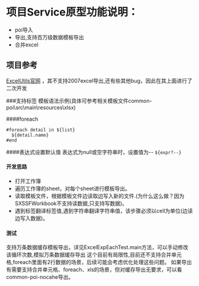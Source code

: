 # 项目Service原型功能说明：
  * poi导入
  * 导出,支持百万级数据模板导出
  * 合并excel

## 项目参考
  [ExcelUtils官网](http://excelutils.sourceforge.net/) ，其不支持2007excel导出,还有些其他bug，因此在其上面进行了二次开发
  
###支持标签
模板语法示例(具体可参考相关模板文件common-poi\src\main\resources\xlsx)

####foreach
```
#foreach detail in ${list} 
  ${detail.name}
#end
```
####表达式设置默认值
表达式为null或空字符串时，设置值为--
```${expr?--}```

#### 开发思路
* 打开工作簿  
* 遍历工作簿的sheet，对每个sheet进行模板导出。
* 读取模板文件，根据模板文件边读取边写入新的文件.(为什么这么做？因为SXSSFWorkbook不支持读数据,只支持写数据)。
* 遇到标签翻译标签值,遇到字符串翻译字符串值，该步骤必须以cell为单位(边读边写入数据)。            
          
#### 测试
支持万条数据缓存模板导出，详见ExcelExpEachTest.main方法，可以手动修改该循环次数,模拟万条数据缓存导出
这个目前有局限性,目前还不支持合并单元格,foreach里面有2行数据的场景，后续可能会考虑优化处理这些问题。
如果导出有需要支持合并单元格、foreach、xls的场景，但对缓存导出无要求，可以看common-poi-nocahe导出。
